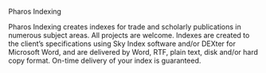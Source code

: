 Pharos Indexing

Pharos Indexing creates indexes for trade and scholarly publications in numerous subject areas. All projects are welcome. Indexes are created to the client’s specifications using Sky Index software and/or DEXter for Microsoft Word, and are delivered by Word, RTF, plain text, disk and/or hard copy format. On-time delivery of your index is guaranteed.


